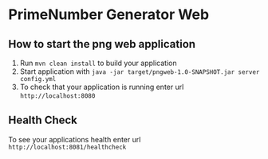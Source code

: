 # PrimeNumber Generator Web

How to start the png web application
---

1. Run `mvn clean install` to build your application
1. Start application with `java -jar target/pngweb-1.0-SNAPSHOT.jar server config.yml`
1. To check that your application is running enter url `http://localhost:8080`

Health Check
---

To see your applications health enter url `http://localhost:8081/healthcheck`
